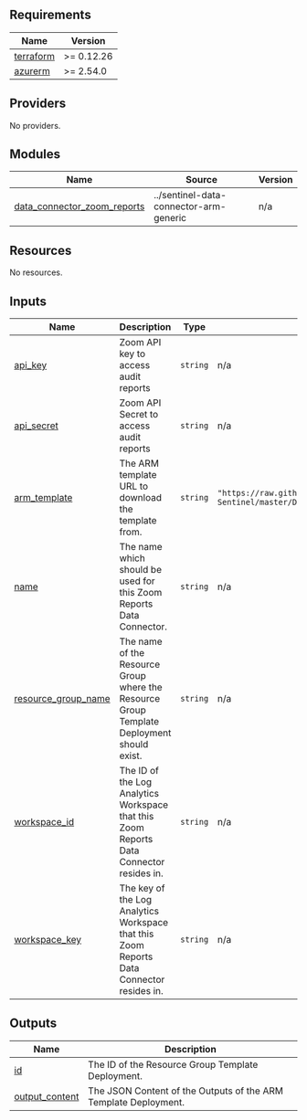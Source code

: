 <!-- BEGIN_TF_DOCS -->
## Requirements

| Name                                                                      | Version    |
|---------------------------------------------------------------------------|------------|
| <a name="requirement_terraform"></a> [terraform](#requirement\_terraform) | >= 0.12.26 |
| <a name="requirement_azurerm"></a> [azurerm](#requirement\_azurerm)       | >= 2.54.0  |

## Providers

No providers.

## Modules

| Name                                                                                                                        | Source                                 | Version |
|-----------------------------------------------------------------------------------------------------------------------------|----------------------------------------|---------|
| <a name="module_data_connector_zoom_reports"></a> [data\_connector\_zoom\_reports](#module\_data\_connector\_zoom\_reports) | ../sentinel-data-connector-arm-generic | n/a     |

## Resources

No resources.

## Inputs

| Name                                                                                            | Description                                                                               | Type     | Default                                                                                                                                       | Required |
|-------------------------------------------------------------------------------------------------|-------------------------------------------------------------------------------------------|----------|-----------------------------------------------------------------------------------------------------------------------------------------------|:--------:|
| <a name="input_api_key"></a> [api\_key](#input\_api\_key)                                       | Zoom API key to access audit reports                                                      | `string` | n/a                                                                                                                                           |   yes    |
| <a name="input_api_secret"></a> [api\_secret](#input\_api\_secret)                              | Zoom API Secret to access audit reports                                                   | `string` | n/a                                                                                                                                           |   yes    |
| <a name="input_arm_template"></a> [arm\_template](#input\_arm\_template)                        | The ARM template URL to download the template from.                                       | `string` | `"https://raw.githubusercontent.com/Azure/Azure-Sentinel/master/DataConnectors/ZoomReports/azuredeploy_Connector_ZoomAPI_AzureFunction.json"` |    no    |
| <a name="input_name"></a> [name](#input\_name)                                                  | The name which should be used for this Zoom Reports Data Connector.                       | `string` | n/a                                                                                                                                           |   yes    |
| <a name="input_resource_group_name"></a> [resource\_group\_name](#input\_resource\_group\_name) | The name of the Resource Group where the Resource Group Template Deployment should exist. | `string` | n/a                                                                                                                                           |   yes    |
| <a name="input_workspace_id"></a> [workspace\_id](#input\_workspace\_id)                        | The ID of the Log Analytics Workspace that this Zoom Reports Data Connector resides in.   | `string` | n/a                                                                                                                                           |   yes    |
| <a name="input_workspace_key"></a> [workspace\_key](#input\_workspace\_key)                     | The key of the Log Analytics Workspace that this Zoom Reports Data Connector resides in.  | `string` | n/a                                                                                                                                           |   yes    |

## Outputs

| Name                                                                             | Description                                                     |
|----------------------------------------------------------------------------------|-----------------------------------------------------------------|
| <a name="output_id"></a> [id](#output\_id)                                       | The ID of the Resource Group Template Deployment.               |
| <a name="output_output_content"></a> [output\_content](#output\_output\_content) | The JSON Content of the Outputs of the ARM Template Deployment. |
<!-- END_TF_DOCS -->
